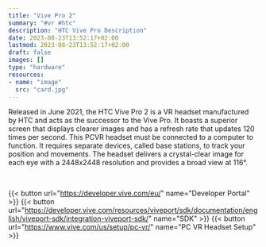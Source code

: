 ```yaml
---
title: "Vive Pro 2"
summary: "#vr #htc"
description: "HTC Vive Pro Description"
date: 2023-08-23T13:52:17+02:00
lastmod: 2023-08-23T13:52:17+02:00
draft: false
images: []
type: "hardware"
resources:
- name: "image"
  src: "card.jpg"
---
```

Released in June 2021, the HTC Vive Pro 2 is a VR headset manufactured by HTC and acts as the successor to the Vive Pro. It boasts a superior screen that displays clearer images and has a refresh rate that updates 120 times per second. This PCVR headset must be connected to a computer to function. It requires separate devices, called base stations, to track your position and movements. The headset delivers a crystal-clear image for each eye with a 2448x2448 resolution and provides a broad view at 116°.

<br>

{{< button url="https://developer.vive.com/eu/" name="Developer Portal" >}}
{{< button url="https://developer.vive.com/resources/viveport/sdk/documentation/english/viveport-sdk/integration-viveport-sdk/" name="SDK" >}}
{{< button url="https://www.vive.com/us/setup/pc-vr/" name="PC VR Headset Setup" >}}
